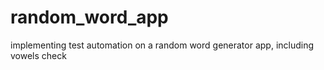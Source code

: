 # random_word_app
implementing test automation on a random word generator app, including vowels check
